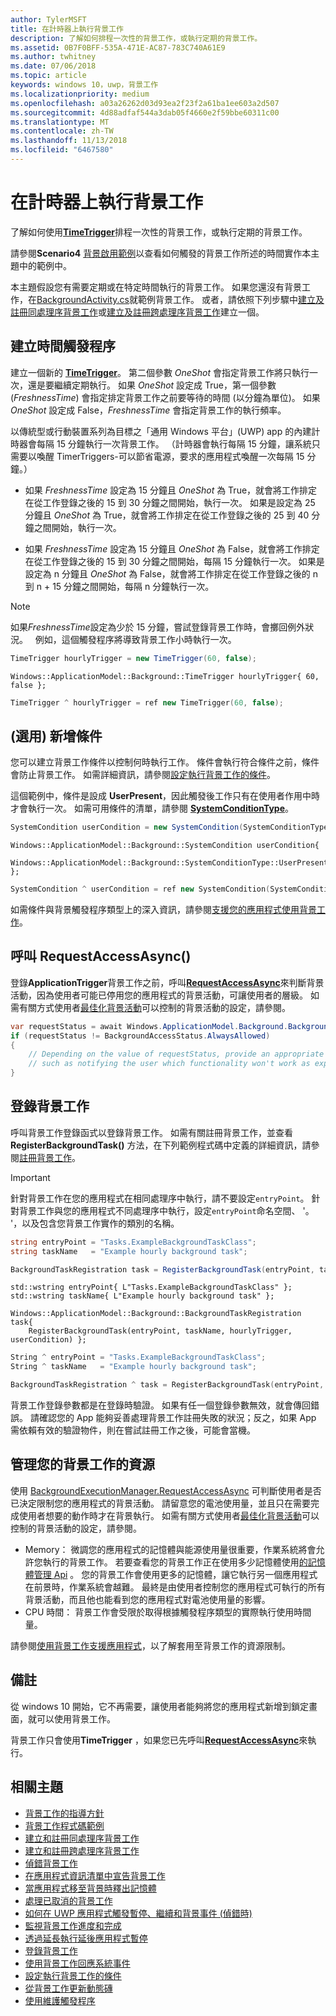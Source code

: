```yaml
---
author: TylerMSFT
title: 在計時器上執行背景工作
description: 了解如何排程一次性的背景工作，或執行定期的背景工作。
ms.assetid: 0B7F0BFF-535A-471E-AC87-783C740A61E9
ms.author: twhitney
ms.date: 07/06/2018
ms.topic: article
keywords: windows 10，uwp，背景工作
ms.localizationpriority: medium
ms.openlocfilehash: a03a26262d03d93ea2f23f2a61ba1ee603a2d507
ms.sourcegitcommit: 4d88adfaf544a3dab05f4660e2f59bbe60311c00
ms.translationtype: MT
ms.contentlocale: zh-TW
ms.lasthandoff: 11/13/2018
ms.locfileid: "6467580"
---
```

# <a name="run-a-background-task-on-a-timer"></a>在計時器上執行背景工作

了解如何使用[**TimeTrigger**](https://msdn.microsoft.com/library/windows/apps/br224843)排程一次性的背景工作，或執行定期的背景工作。

請參閱**Scenario4** [背景啟用範例](https://github.com/Microsoft/Windows-universal-samples/tree/master/Samples/BackgroundActivation)以查看如何觸發的背景工作所述的時間實作本主題中的範例中。

本主題假設您有需要定期或在特定時間執行的背景工作。 如果您還沒有背景工作，在[BackgroundActivity.cs](https://github.com/Microsoft/Windows-universal-samples/blob/master/Samples/BackgroundActivation/cs/BackgroundActivity.cs)就範例背景工作。 或者，請依照下列步驟中[建立及註冊同處理序背景工作](create-and-register-an-inproc-background-task.md)或[建立及註冊跨處理序背景工作](create-and-register-a-background-task.md)建立一個。

## <a name="create-a-time-trigger"></a>建立時間觸發程序

建立一個新的 [**TimeTrigger**](https://msdn.microsoft.com/library/windows/apps/br224843)。 第二個參數 *OneShot* 會指定背景工作將只執行一次，還是要繼續定期執行。 如果 *OneShot* 設定成 True，第一個參數 (*FreshnessTime*) 會指定排定背景工作之前要等待的時間 (以分鐘為單位)。 如果 *OneShot* 設定成 False，*FreshnessTime* 會指定背景工作的執行頻率。

以傳統型或行動裝置系列為目標之「通用 Windows 平台」(UWP) app 的內建計時器會每隔 15 分鐘執行一次背景工作。 （計時器會執行每隔 15 分鐘，讓系統只需要以喚醒 TimerTriggers-可以節省電源，要求的應用程式喚醒一次每隔 15 分鐘。）

- 如果 *FreshnessTime* 設定為 15 分鐘且 *OneShot* 為 True，就會將工作排定在從工作登錄之後的 15 到 30 分鐘之間開始，執行一次。 如果是設定為 25 分鐘且 *OneShot* 為 True，就會將工作排定在從工作登錄之後的 25 到 40 分鐘之間開始，執行一次。

- 如果 *FreshnessTime* 設定為 15 分鐘且 *OneShot* 為 False，就會將工作排定在從工作登錄之後的 15 到 30 分鐘之間開始，每隔 15 分鐘執行一次。 如果是設定為 n 分鐘且 *OneShot* 為 False，就會將工作排定在從工作登錄之後的 n 到 n + 15 分鐘之間開始，每隔 n 分鐘執行一次。

> [!NOTE]
> 如果*FreshnessTime*設定為少於 15 分鐘，嘗試登錄背景工作時，會擲回例外狀況。
 
例如，這個觸發程序將導致背景工作小時執行一次。

```cs
TimeTrigger hourlyTrigger = new TimeTrigger(60, false);
```

```cppwinrt
Windows::ApplicationModel::Background::TimeTrigger hourlyTrigger{ 60, false };
```

```cpp
TimeTrigger ^ hourlyTrigger = ref new TimeTrigger(60, false);
```

## <a name="optional-add-a-condition"></a>(選用) 新增條件

您可以建立背景工作條件以控制何時執行工作。 條件會執行符合條件之前，條件會防止背景工作。 如需詳細資訊，請參閱[設定執行背景工作的條件](set-conditions-for-running-a-background-task.md)。

這個範例中，條件是設成 **UserPresent**，因此觸發後工作只有在使用者作用中時才會執行一次。 如需可用條件的清單，請參閱 [**SystemConditionType**](https://msdn.microsoft.com/library/windows/apps/br224835)。

```cs
SystemCondition userCondition = new SystemCondition(SystemConditionType.UserPresent);
```

```cppwinrt
Windows::ApplicationModel::Background::SystemCondition userCondition{
    Windows::ApplicationModel::Background::SystemConditionType::UserPresent };
```

```cpp
SystemCondition ^ userCondition = ref new SystemCondition(SystemConditionType::UserPresent);
```

如需條件與背景觸發程序類型上的深入資訊，請參閱[支援您的應用程式使用背景工作](support-your-app-with-background-tasks.md)。

##  <a name="call-requestaccessasync"></a>呼叫 RequestAccessAsync()

登錄**ApplicationTrigger**背景工作之前，呼叫[**RequestAccessAsync**](https://msdn.microsoft.com/library/windows/apps/hh700494)來判斷背景活動，因為使用者可能已停用您的應用程式的背景活動，可讓使用者的層級。 如需有關方式使用者[最佳化背景活動](https://docs.microsoft.com/windows/uwp/debug-test-perf/optimize-background-activity)可以控制的背景活動的設定，請參閱。

```cs
var requestStatus = await Windows.ApplicationModel.Background.BackgroundExecutionManager.RequestAccessAsync();
if (requestStatus != BackgroundAccessStatus.AlwaysAllowed)
{
    // Depending on the value of requestStatus, provide an appropriate response
    // such as notifying the user which functionality won't work as expected
}
```

## <a name="register-the-background-task"></a>登錄背景工作

呼叫背景工作登錄函式以登錄背景工作。 如需有關註冊背景工作，並查看**RegisterBackgroundTask()** 方法，在下列範例程式碼中定義的詳細資訊，請參閱[註冊背景工作](register-a-background-task.md)。

> [!IMPORTANT]
> 針對背景工作在您的應用程式在相同處理序中執行，請不要設定`entryPoint`。 針對背景工作與您的應用程式不同處理序中執行，設定`entryPoint`命名空間、 '。 '，以及包含您背景工作實作的類別的名稱。

```cs
string entryPoint = "Tasks.ExampleBackgroundTaskClass";
string taskName   = "Example hourly background task";

BackgroundTaskRegistration task = RegisterBackgroundTask(entryPoint, taskName, hourlyTrigger, userCondition);
```

```cppwinrt
std::wstring entryPoint{ L"Tasks.ExampleBackgroundTaskClass" };
std::wstring taskName{ L"Example hourly background task" };

Windows::ApplicationModel::Background::BackgroundTaskRegistration task{
    RegisterBackgroundTask(entryPoint, taskName, hourlyTrigger, userCondition) };
```

```cpp
String ^ entryPoint = "Tasks.ExampleBackgroundTaskClass";
String ^ taskName   = "Example hourly background task";

BackgroundTaskRegistration ^ task = RegisterBackgroundTask(entryPoint, taskName, hourlyTrigger, userCondition);
```

背景工作登錄參數都是在登錄時驗證。 如果有任一個登錄參數無效，就會傳回錯誤。 請確認您的 App 能夠妥善處理背景工作註冊失敗的狀況；反之，如果 App 需依賴有效的驗證物件，則在嘗試註冊工作之後，可能會當機。

## <a name="manage-resources-for-your-background-task"></a>管理您的背景工作的資源

使用 [BackgroundExecutionManager.RequestAccessAsync](https://msdn.microsoft.com/library/windows/apps/windows.applicationmodel.background.backgroundexecutionmanager.aspx) 可判斷使用者是否已決定限制您的應用程式的背景活動。 請留意您的電池使用量，並且只在需要完成使用者想要的動作時才在背景執行。 如需有關方式使用者[最佳化背景活動](https://docs.microsoft.com/windows/uwp/debug-test-perf/optimize-background-activity)可以控制的背景活動的設定，請參閱。

- Memory： 微調您的應用程式的記憶體與能源使用量很重要，作業系統將會允許您執行的背景工作。 若要查看您的背景工作正在使用多少記憶體使用[的記憶體管理 Api](https://msdn.microsoft.com/library/windows/apps/windows.system.memorymanager.aspx) 。 您的背景工作會使用更多的記憶體，讓它執行另一個應用程式在前景時，作業系統會越難。 最終是由使用者控制您的應用程式可執行的所有背景活動，而且他也能看到您的應用程式對電池使用量的影響。  
- CPU 時間： 背景工作會受限於取得根據觸發程序類型的實際執行使用時間量。

請參閱[使用背景工作支援應用程式](support-your-app-with-background-tasks.md)，以了解套用至背景工作的資源限制。

## <a name="remarks"></a>備註

從 windows 10 開始，它不再需要，讓使用者能夠將您的應用程式新增到鎖定畫面，就可以使用背景工作。

背景工作只會使用**TimeTrigger** ，如果您已先呼叫[**RequestAccessAsync**](https://msdn.microsoft.com/library/windows/apps/hh700485)來執行。

## <a name="related-topics"></a>相關主題

* [背景工作的指導方針](guidelines-for-background-tasks.md)
* [背景工作程式碼範例](https://github.com/Microsoft/Windows-universal-samples/tree/master/Samples/BackgroundTask)
* [建立和註冊同處理序背景工作](create-and-register-an-inproc-background-task.md)
* [建立和註冊跨處理序背景工作](create-and-register-a-background-task.md)
* [偵錯背景工作](debug-a-background-task.md)
* [在應用程式資訊清單中宣告背景工作](declare-background-tasks-in-the-application-manifest.md)
* [當應用程式移至背景時釋出記憶體](reduce-memory-usage.md)
* [處理已取消的背景工作](handle-a-cancelled-background-task.md)
* [如何在 UWP 應用程式觸發暫停、繼續和背景事件 (偵錯時)](http://go.microsoft.com/fwlink/p/?linkid=254345)
* [監視背景工作進度和完成](monitor-background-task-progress-and-completion.md)
* [透過延長執行延後應用程式暫停](run-minimized-with-extended-execution.md)
* [登錄背景工作](register-a-background-task.md)
* [使用背景工作回應系統事件](respond-to-system-events-with-background-tasks.md)
* [設定執行背景工作的條件](set-conditions-for-running-a-background-task.md)
* [從背景工作更新動態磚](update-a-live-tile-from-a-background-task.md)
* [使用維護觸發程序](use-a-maintenance-trigger.md)
